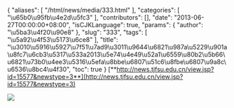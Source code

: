{
    "aliases": [
        "/html/news/media/333.html"
    ],
    "categories": [
        "\u65b0\u95fb\u4e2d\u5fc3"
    ],
    "contributors": [],
    "date": "2013-06-27T00:00:00+08:00",
    "isCJKLanguage": true,
    "params": {
        "author": "\u5ba3\u4f20\u90e8"
    },
    "slug": "333",
    "tags": [
        "\u5a92\u4f53\u5173\u6ce8"
    ],
    "title": "\u3010\u5916\u5927\u7f51\u7ad9\u3011\u9644\u6821\u987a\u5229\u901a\u8fc7\u6cb3\u5317\u533a2013\u5e74\u4e49\u52a1\u6559\u80b2\u5b66\u6821\u73b0\u4ee3\u5316\u5efa\u8bbe\u6807\u51c6\u8fbe\u6807\u9a8c\u6536\u8bc4\u4f30",
    "toc": true
}
[**http://news.tjfsu.edu.cn/view.jsp?id=15577&newstype=3**](http://news.tjfsu.edu.cn/view.jsp?id=15577&newstype=3)

![](https://cdn.tfls.online/mirror/full/f6a9c088b587debab47c3a09825e90e9306ec3a8.jpg)

